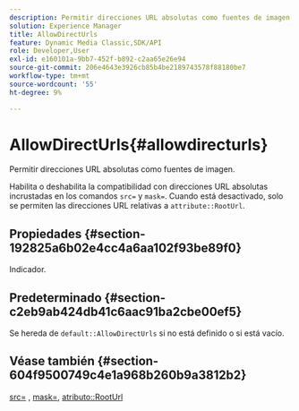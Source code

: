 ```yaml
---
description: Permitir direcciones URL absolutas como fuentes de imagen.
solution: Experience Manager
title: AllowDirectUrls
feature: Dynamic Media Classic,SDK/API
role: Developer,User
exl-id: e160101a-9bb7-452f-b892-c2aa65e26e94
source-git-commit: 206e4643e3926cb85b4be2189743578f88180be7
workflow-type: tm+mt
source-wordcount: '55'
ht-degree: 9%

---
```


# AllowDirectUrls{#allowdirecturls}

Permitir direcciones URL absolutas como fuentes de imagen.

Habilita o deshabilita la compatibilidad con direcciones URL absolutas incrustadas en los comandos `src=` y `mask=`. Cuando está desactivado, solo se permiten las direcciones URL relativas a `attribute::RootUrl`.

## Propiedades {#section-192825a6b02e4cc4a6aa102f93be89f0}

Indicador.

## Predeterminado {#section-c2eb9ab424db41c6aac91ba2cbe00ef5}

Se hereda de `default::AllowDirectUrls` si no está definido o si está vacío.

## Véase también {#section-604f9500749c4e1a968b260b9a3812b2}

[src=](../../../../../is-api/http-ref/image-serving-api-ref/c-http-protocol-reference/c-command-reference/r-src.md#reference-f6506637778c4c69bf106a7924a91ab1) ,  [mask=](../../../../../is-api/http-ref/image-serving-api-ref/c-http-protocol-reference/c-command-reference/r-mask.md#reference-922254e027404fb890b850e2723ee06e),  [atributo::RootUrl](../../../../../is-api/image-catalog/image-serving-api-ref/c-image-catalog-reference/c-attributes-reference/r-rooturl.md#reference-3b0e43881020409cbe642366913cf137)
